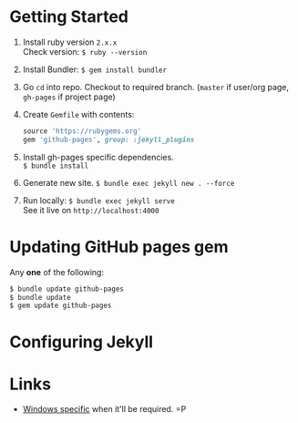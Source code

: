 # Getting Started

1. Install ruby version `2.x.x`  
	 Check version: `$ ruby --version`

2. Install Bundler:
	`$ gem install bundler`

3. Go `cd` into repo. Checkout to required branch. (`master` if user/org page, `gh-pages` if project page)

4. Create `Gemfile` with contents:  
	```ruby
	source 'https://rubygems.org'
	gem 'github-pages', group: :jekyll_plugins
	```

5. Install gh-pages specific dependencies.  
	`$ bundle install`

6. Generate new site.
	`$ bundle exec jekyll new . --force`

7. Run locally:
	`$ bundle exec jekyll serve`  
	See it live on `http://localhost:4000`

# Updating GitHub pages gem

Any **one** of the following:

```sh
$ bundle update github-pages
$ bundle update
$ gem update github-pages
```

# Configuring Jekyll

# Links

* [Windows specific](https://jekyllrb.com/docs/windows/#installation) when it'll be required. =P